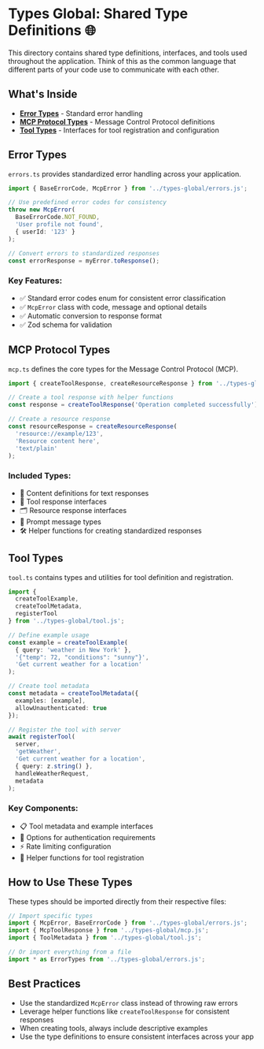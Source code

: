 # Types Global: Shared Type Definitions 🌐

This directory contains shared type definitions, interfaces, and tools used throughout the application. Think of this as the common language that different parts of your code use to communicate with each other.

## What's Inside

- **[Error Types](#error-types)** - Standard error handling
- **[MCP Protocol Types](#mcp-protocol-types)** - Message Control Protocol definitions
- **[Tool Types](#tool-types)** - Interfaces for tool registration and configuration

## Error Types

`errors.ts` provides standardized error handling across your application.

```typescript
import { BaseErrorCode, McpError } from '../types-global/errors.js';

// Use predefined error codes for consistency
throw new McpError(
  BaseErrorCode.NOT_FOUND,
  'User profile not found',
  { userId: '123' }
);

// Convert errors to standardized responses
const errorResponse = myError.toResponse();
```

### Key Features:

- ✅ Standard error codes enum for consistent error classification
- ✅ `McpError` class with code, message and optional details
- ✅ Automatic conversion to response format
- ✅ Zod schema for validation

## MCP Protocol Types

`mcp.ts` defines the core types for the Message Control Protocol (MCP).

```typescript
import { createToolResponse, createResourceResponse } from '../types-global/mcp.js';

// Create a tool response with helper functions
const response = createToolResponse('Operation completed successfully');

// Create a resource response
const resourceResponse = createResourceResponse(
  'resource://example/123',
  'Resource content here',
  'text/plain'
);
```

### Included Types:

- 📝 Content definitions for text responses
- 🔄 Tool response interfaces
- 🗂️ Resource response interfaces
- 💬 Prompt message types
- 🛠️ Helper functions for creating standardized responses

## Tool Types

`tool.ts` contains types and utilities for tool definition and registration.

```typescript
import { 
  createToolExample, 
  createToolMetadata, 
  registerTool 
} from '../types-global/tool.js';

// Define example usage
const example = createToolExample(
  { query: 'weather in New York' },
  '{"temp": 72, "conditions": "sunny"}',
  'Get current weather for a location'
);

// Create tool metadata
const metadata = createToolMetadata({
  examples: [example],
  allowUnauthenticated: true
});

// Register the tool with server
await registerTool(
  server,
  'getWeather',
  'Get current weather for a location',
  { query: z.string() },
  handleWeatherRequest,
  metadata
);
```

### Key Components:

- 📋 Tool metadata and example interfaces
- 🔐 Options for authentication requirements
- ⚡ Rate limiting configuration
- 🧩 Helper functions for tool registration

## How to Use These Types

These types should be imported directly from their respective files:

```typescript
// Import specific types
import { McpError, BaseErrorCode } from '../types-global/errors.js';
import { McpToolResponse } from '../types-global/mcp.js';
import { ToolMetadata } from '../types-global/tool.js';

// Or import everything from a file
import * as ErrorTypes from '../types-global/errors.js';
```

## Best Practices

- Use the standardized `McpError` class instead of throwing raw errors
- Leverage helper functions like `createToolResponse` for consistent responses
- When creating tools, always include descriptive examples
- Use the type definitions to ensure consistent interfaces across your app